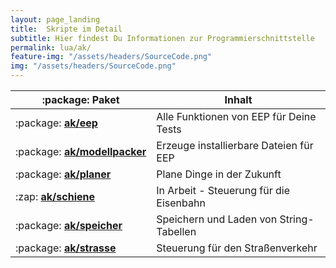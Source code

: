 ```yaml
---
layout: page_landing
title:  Skripte im Detail
subtitle: Hier findest Du Informationen zur Programmierschnittstelle
permalink: lua/ak/
feature-img: "/assets/headers/SourceCode.png"
img: "/assets/headers/SourceCode.png"
---
```


<table class="table flex" style="width: 35em; max-width: inherit;">
  <thead>
    <tr>
      <th scope="col">:package:&nbsp;Paket</th>
      <th scope="col">Inhalt</th>
    </tr>
  </thead>
  <tbody>
    <tr>
      <td>:package:&nbsp;<a href="eep/"><strong>ak/eep</strong></a></td>
      <td>Alle Funktionen von EEP für Deine Tests</td>
    </tr>
    <tr>
      <td><nobr>:package:&nbsp;<a href="modellpacker/"><strong>ak/modellpacker</strong></a></nobr></td>
      <td>Erzeuge installierbare Dateien für EEP</td>
    </tr>
    <tr>
      <td>:package:&nbsp;<a href="planer/"><strong>ak/planer</strong></a></td>
      <td>Plane Dinge in der Zukunft</td>
    </tr>
    <tr>
      <td>:zap:&nbsp;<a class="text-muted" href="schiene/"><strong>ak/schiene</strong></a></td>
      <td>In Arbeit<span class="text-muted"> - Steuerung für die Eisenbahn</span></td>
    </tr>
    <tr>
      <td>:package:&nbsp;<a href="speicher/"><strong>ak/speicher</strong></a></td>
      <td>Speichern und Laden von String-Tabellen</td>
    </tr>
    <tr>
      <td>:package:&nbsp;<a href="strasse/"><strong>ak/strasse</strong></a></td>
      <td>Steuerung für den Straßenverkehr</td>
    </tr>
  </tbody>
</table>
